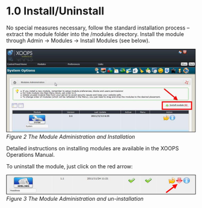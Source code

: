 # 1.0 Install/Uninstall

No special measures necessary, follow the standard installation process – extract the module folder into the /modules directory. Install the module through Admin -> Modules -> Install Modules (see below). 

![img_3.jpg](assets/img_3.jpg)   
*Figure 2 The Module Administration and Installation*

Detailed instructions on installing modules are available in the XOOPS Operations Manual. 

To uninstall the module, just click on the red arrow:

![img_4.jpg](assets/img_4.jpg)   
*Figure 3 The Module Administration and un-installation*
